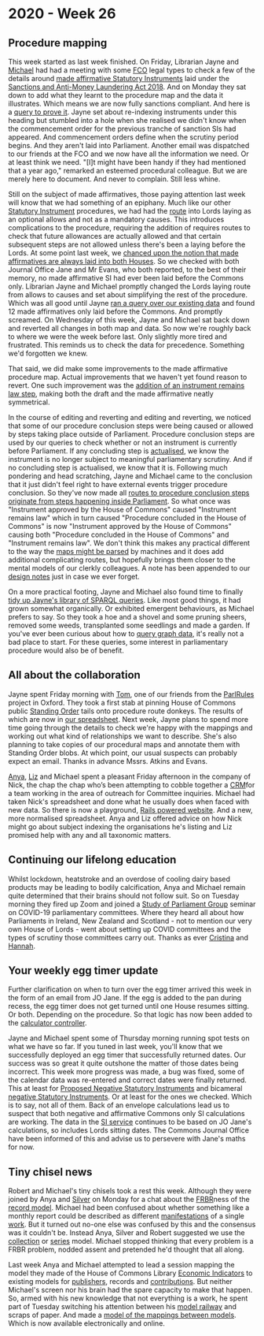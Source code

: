 # 2020 - Week 26

## Procedure mapping

This week started as last week finished. On Friday, Librarian Jayne and [Michael](https://twitter.com/fantasticlife) had had a meeting with some [FCO](https://www.gov.uk/government/organisations/foreign-commonwealth-office) legal types to check a few of the details around [made affirmative Statutory Instruments](https://ukparliament.github.io/ontologies/procedure/flowcharts/sis/made-affirmative.pdf) laid under the [Sanctions and Anti-Money Laundering Act 2018](http://www.legislation.gov.uk/ukpga/2018/13/contents/enacted). And on Monday they sat down to add what they learnt to the procedure map and the data it illustrates. Which means we are now fully sanctions compliant. And here is a [query to prove it](https://api.parliament.uk/sparql#query=PREFIX+rdfs%3A+%3Chttp%3A%2F%2Fwww.w3.org%2F2000%2F01%2Frdf-schema%23%3E%0APREFIX+%3A+%3Chttps%3A%2F%2Fid.parliament.uk%2Fschema%2F%3E%0APREFIX+id%3A+%3Chttps%3A%2F%2Fid.parliament.uk%2F%3E%0Aselect+distinct+%3Fsi+%3FsiName+%3FworkPackage+%3Flink+%3FLaidDate+%3FLayingBody+%3Fprocedure+%3FstepName+%3Fdate+%3FstepName2+%3Fdate2+where%0A%7B%0A++%3Fsi+a+%3AStatutoryInstrumentPaper%3B%0A++++++%3AstatutoryInstrumentPaperName+%3FsiName%3B%0A++++++++++++++++++%3AworkPackagedThingHasWorkPackage+%3FworkPackage.%0A++%3FworkPackage+%3AworkPackageHasProcedure%2Frdfs%3Alabel+%3Fprocedure.%0A++%3Fsi+%3AwebLinkedThingHasWebLink+%3Flink.%0A++++FILTER(%3Fprocedure+IN+(%22Made+affirmative%22))%0A++%3Fsi+%3AlaidThingHasLaying+%3Flaying.%0A++%3Flaying+%3AlayingHasLayingBody%2Frdfs%3Alabel+%3FLayingBody.%0A++%3Flaying+%3AlayingDate+%3FLaidDate.%0A+%3FworkPackage+++%3AworkPackageHasBusinessItem+%3Fbi.%0A++%3Fbi+%3AbusinessItemHasProcedureStep+%3FstepId%3B%0A++++++%3AbusinessItemDate+%3Fdate.%0A++++%3FstepId+%3AprocedureStepName+%3FstepName.%0A++FILTER+(%3FstepId+in+(id%3AGtOFghCI))%0AOPTIONAL+%7B%3FworkPackage+++%3AworkPackageHasBusinessItem+%3Fbi2.%0A++%3Fbi2+%3AbusinessItemHasProcedureStep+%3FstepId2%3B%0A++++++%3AbusinessItemDate+%3Fdate2.%0A++++%3FstepId2+%3AprocedureStepName+%3FstepName2.%0A++++FILTER+(%3FstepId2+in+(id%3Af4oB8NUj))%7D%0A%7D&contentTypeConstruct=text%2Fturtle&contentTypeSelect=application%2Fsparql-results%2Bjson&endpoint=https%3A%2F%2Fapi.parliament.uk%2Fsparql&requestMethod=POST&tabTitle=Made+affirmatives+laid+under+section+55(3)+in+conjunction+with+Section+56(5)+of+the+Sanctions+Act&headers=%7B%7D&outputFormat=table). Jayne set about re-indexing instruments under this heading but stumbled into a hole when she realised we didn't know when the commencement order for the previous tranche of sanction SIs had appeared. And commencement orders define when the scrutiny period begins. And they aren't laid into Parliament. Another email was dispatched to our friends at the FCO and we now have all the information we need. Or at least think we need. "[I]t might have been handy if they had mentioned that a year ago," remarked an esteemed procedural colleague. But we are merely here to document. And never to complain. Still less whine.

Still on the subject of made affirmatives, those paying attention last week will know that we had something of an epiphany. Much like our other [Statutory Instrument](https://www.parliament.uk/site-information/glossary/statutory-instruments-sis/) procedures, we had had the [route](https://ukparliament.github.io/ontologies/procedure/procedure-ontology.html#d4e164) into Lords laying as an optional allows and not as a mandatory causes. This introduces complications to the procedure, requiring the addition of requires routes to check that future allowances are actually allowed and that certain subsequent steps are not allowed unless there's been a laying before the Lords. At some point last week, we [chanced upon the notion that made affirmatives are always laid into both Houses](https://trello.com/c/aL5gCB0B/129-tidying-up-made-affirmatives). So we checked with both Journal Office Jane and Mr Evans, who both reported, to the best of their memory, no made affirmative SI had ever been laid before the Commons only. Librarian Jayne and Michael promptly changed the Lords laying route from allows to causes and set about simplifying the rest of the procedure. Which was all good until Jayne [ran a query over our existing data](https://api.parliament.uk/sparql#query=PREFIX+rdfs%3A+%3Chttp%3A%2F%2Fwww.w3.org%2F2000%2F01%2Frdf-schema%23%3E%0APREFIX+%3A+%3Chttps%3A%2F%2Fid.parliament.uk%2Fschema%2F%3E%0APREFIX+id%3A+%3Chttps%3A%2F%2Fid.parliament.uk%2F%3E%0Aselect+%3Fproc+%3FSI+%3FSIname+%3FStatutoryInstrumentYear+%3FlayingBodyName+%3FMadedate+%3FComesintoforceDate+%3FComesintoforceNote+%3FLink+%3FworkPackage+%3FprocStepName+%3Fdate+where+%7B%0A+%3FSI+a+%3AStatutoryInstrumentPaper+.++%0A+++++%3FSI+rdfs%3Alabel+%3FSIname+%3B%0A++%3AstatutoryInstrumentPaperYear+%3FStatutoryInstrumentYear+.%0A++OPTIONAL%7B++%3FSI+%3AworkPackagedThingHasWorkPackagedThingWebLink+%3FLink+.%7D%0A+++OPTIONAL+%7B+%3FSI+%3AstatutoryInstrumentPaperMadeDate+%3FMadedate+.%7D%0A++OPTIONAL+%7B+%3FSI+%3AstatutoryInstrumentPaperComingIntoForceDate+%3FComesintoforceDate+.+%7D%0A++OPTIONAL+%7B+%3FSI+%3AstatutoryInstrumentPaperComingIntoForceNote+%3FComesintoforceNote.+%7D%0A+++%09%3FSI+%3AworkPackagedThingHasWorkPackage+%3FworkPackage+.%0A++%09%3FworkPackage+%3AworkPackageHasProcedure%2Frdfs%3Alabel+%3Fproc%0A+FILTER(%3Fproc+IN+(%22Made+affirmative%22))%0A++%3FworkPackage+%3AworkPackageHasBusinessItem+%3FprocStep+.%0A+++++%3FprocStep+%3AbusinessItemDate+%3Fdate+.%0A++%3FprocStep+%3AbusinessItemHasProcedureStep+id%3Acspzmb6w+.%0A++%3FprocStep+%3AbusinessItemHasProcedureStep%2Frdfs%3Alabel+%3FprocStepName.+++%0A++%3FprocStep+%3AlayingHasLayingBody%2F%3Aname+%3FlayingBodyName+.%0AMINUS+%7B++%3FworkPackage+++%3AworkPackageHasBusinessItem+%3Fbi2.%0A++%3Fbi2+%3AbusinessItemHasProcedureStep+%3FstepId2.%0A++%3Fbi2++++%3AbusinessItemDate+%3Fdate2.%0A++%3FstepId2+%3AprocedureStepName+%3FstepName2.%0A++++FILTER+(%3FstepId2+in+(id%3ApuVMaN7t))%7D%0A%0A%7D&contentTypeConstruct=text%2Fturtle&contentTypeSelect=application%2Fsparql-results%2Bjson&endpoint=https%3A%2F%2Fapi.parliament.uk%2Fsparql&requestMethod=POST&tabTitle=Made+affirmatives+laid+in+Commons+only&headers=%7B%7D&outputFormat=table) and found 12 made affirmatives only laid before the Commons. And promptly screamed. On Wednesday of this week, Jayne and Michael sat back down and reverted all changes in both map and data. So now we're roughly back to where we were the week before last. Only slightly more tired and frustrated. This reminds us to check the data for precedence. Something we'd forgotten we knew.

That said, we did make some improvements to the made affirmative procedure map. Actual improvements that we haven't yet found reason to revert. One such improvement was the [addition of an instrument remains law step](https://trello.com/c/VHjmIfEK/127-made-affirmatives-instrument-remains-law), making both the draft and the made affirmative neatly symmetrical.

In the course of editing and reverting and editing and reverting, we noticed that some of our procedure conclusion steps were being caused or allowed by steps taking place outside of Parliament. Procedure conclusion steps are used by our queries to check whether or not an instrument is currently before Parliament. If any concluding step is [actualised](https://ukparliament.github.io/ontologies/procedure/procedure-ontology.html#d4e382), we know the instrument is no longer subject to meaningful parliamentary scrutiny. And if no concluding step is actualised, we know that it is. Following much pondering and head scratching, Jayne and Michael came to the conclusion that it just didn't feel right to have external events trigger procedure conclusion. So they've now made all [routes to procedure conclusion steps originate from steps happening inside Parliament](https://trello.com/c/LUVHdwBb/132-check-routes-to-procedure-concluded-steps). So what once was "Instrument approved by the House of Commons" caused "Instrument remains law" which in turn caused "Procedure concluded in the House of Commons" is now "Instrument approved by the House of Commons" causing both "Procedure concluded in the House of Commons" and "Instrument remains law". We don't think this makes any practical different to the way the [maps might be parsed](https://ukparliament.github.io/ontologies/procedure/flowcharts/design-notes.html#how-is-a-procedure-map-parsed-in-the-context-of-a-work-package) by machines and it does add additional complicating routes, but hopefully brings them closer to the mental models of our clerkly colleagues. A note has been appended to our [design notes](https://ukparliament.github.io/ontologies/procedure/flowcharts/design-notes.html#procedure-conclusion) just in case we ever forget.

On a more practical footing, Jayne and Michael also found time to finally [tidy up Jayne's library of SPARQL queries](https://trello.com/c/DDGYT2sN/113-ia-of-query-pages-filing). Like most good things, it had grown somewhat organically. Or exhibited emergent behaviours, as Michael prefers to say. So they took a hoe and a shovel and some pruning sheers, removed some weeds, transplanted some seedlings and made a garden. If you've ever been curious about how to [query graph data](https://ukparliament.github.io/ontologies/procedure/meta/queries/), it's really not a bad place to start. For these queries, some interest in parliamentary procedure would also be of benefit.

## All about the collaboration

Jayne spent Friday morning with [Tom](https://twitter.com/tomgfleming), one of our friends from the [ParlRules](https://parlrulesdata.org/) project in Oxford. They took a first stab at pinning House of Commons public [Standing Order](http://standing-orders.herokuapp.com/) tails onto procedure route donkeys. The results of which are now in [our spreadsheet](https://docs.google.com/spreadsheets/d/1HkFYQ2bJeYGCnbTNBv-bQAiFL33n7fx1kgY30R5Gbz4/edit#gid=0). Next week, Jayne plans to spend more time going through the details to check we're happy with the mappings and working out what kind of relationships we want to describe. She's also planning to take copies of our procedural maps and annotate them with Standing Order blobs. At which point, our usual suspects can probably expect an email. Thanks in advance Mssrs. Atkins and Evans.

[Anya](https://twitter.com/bitten_), [Liz](https://twitter.com/greensideknits) and Michael spent a pleasant Friday afternoon in the company of Nick, the chap the chap who’s been attempting to cobble together a [CRM](https://en.wikipedia.org/wiki/Customer_relationship_management)for a team working in the area of outreach for Committee inquiries. Michael had taken Nick's spreadsheet and done what he usually does when faced with new data. So there is now a playground, [Rails powered website](https://participation-crm.herokuapp.com/). And a new, more normalised spreadsheet. Anya and Liz offered advice on how Nick might go about subject indexing the organisations he's listing and Liz promised help with any and all taxonomic matters.

## Continuing our lifelong education

Whilst lockdown, heatstroke and an overdose of cooling dairy based products may be leading to bodily calcification, Anya and Michael remain quite determined that their brains should not follow suit. So on Tuesday morning they fired up Zoom and joined a [Study of Parliament Group](http://www.studyofparliament.org.uk/) seminar on COVID-19 parliamentary committees. Where they heard all about how Parliaments in Ireland, New Zealand and Scotland - not to mention our very own House of Lords - went about setting up COVID committees and the types of scrutiny those committees carry out. Thanks as ever [Cristina](https://twitter.com/estrangeirada) and [Hannah](https://twitter.com/DrHannahWhite).

## Your weekly egg timer update

Further clarification on when to turn over the egg timer arrived this week in the form of an email from JO Jane. If the egg is added to the pan during recess, the egg timer does not get turned until one House resumes sitting. Or both. Depending on the procedure. So that logic has now been added to the [calculator controller](https://github.com/fantasticlife/egg-timer/blob/master/app/controllers/calculator_controller.rb).

Jayne and Michael spent some of Thursday morning running spot tests on what we have so far. If you tuned in last week, you'll know that we successfully deployed an egg timer that successfully returned dates. Our success was so great it quite outshone the matter of those dates being incorrect. This week more progress was made, a bug was fixed, some of the calendar data was re-entered and correct dates were finally returned. This at least for [Proposed Negative Statutory Instruments](https://www.parliament.uk/site-information/glossary/proposed-negative-statutory-instrument/) and bicameral [negative Statutory Instruments](https://guidetoprocedure.parliament.uk/collections/PtBJuBiU/negative-procedure). Or at least for the ones we checked. Which is to say, not all of them. Back of an envelope calculations lead us to suspect that both negative and affirmative Commons only SI calculations are working. The data in the [SI service](https://statutoryinstruments.parliament.uk/) continues to be based on JO Jane's calculations, so includes Lords sitting dates. The Commons Journal Office have been informed of this and advise us to persevere with Jane's maths for now.

## Tiny chisel news

Robert and Michael's tiny chisels took a rest this week. Although they were joined by Anya and [Silver](https://twitter.com/silveroliver) on Monday for a chat about the [FRBR](https://en.wikipedia.org/wiki/Functional_Requirements_for_Bibliographic_Records)ness of the [record model](https://ukparliament.github.io/ontologies/record/record-ontology.html). Michael had been confused about whether something like a monthly report could be described as different [manifestations](https://ukparliament.github.io/ontologies/record/record-ontology.html#d4e175) of a single [work](https://ukparliament.github.io/ontologies/record/record-ontology.html#d4e61). But it turned out no-one else was confused by this and the consensus was it couldn't be. Instead Anya, Silver and Robert suggested we use the [collection](https://ukparliament.github.io/ontologies/record/record-ontology.html#d4e106) or [series](https://ukparliament.github.io/ontologies/record/record-ontology.html#d4e117) model. Michael stopped thinking that every problem is a FRBR problem, nodded assent and pretended he'd thought that all along.

Last week Anya and Michael attempted to lead a session mapping the model they made of the House of Commons Library [Economic Indicators](https://commonslibrary.parliament.uk/research-briefings/cbp-8924/) to existing models for [publishers](https://ukparliament.github.io/ontologies/publisher/publisher-ontology.html), records and [contributions](https://ukparliament.github.io/ontologies/contribution/contribution-ontology.html). But neither Michael's screen nor his brain had the spare capacity to make that happen. So, armed with his new knowledge that not everything is a work, he spent part of Tuesday switching his attention between his [model railway](https://twitter.com/fantasticlife/status/1275161015261462530) and scraps of paper. And made a [model of the mappings between models](https://github.com/ukparliament/ontologies/blob/master/meta/library-information-architecture/economic-indicators/economic-indicators.pdf). Which is now available electronically and online.